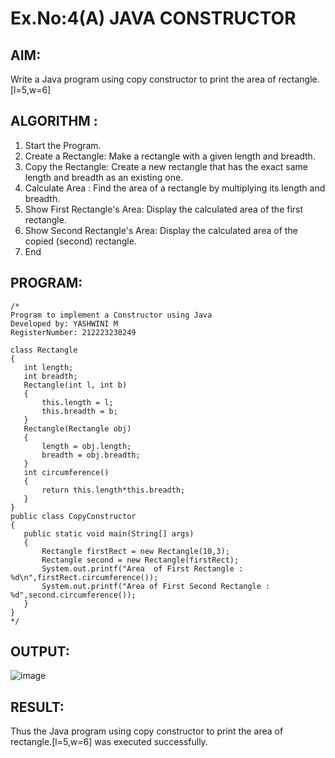 # Ex.No:4(A)  JAVA CONSTRUCTOR
## AIM:
Write  a Java program using copy constructor to print the area of rectangle.[l=5,w=6]

## ALGORITHM :
1. Start the Program.
2.	Create a Rectangle: Make a rectangle with a given length and breadth.
3.	Copy the Rectangle: Create a new rectangle that has the exact same length and breadth as an existing one.
4. Calculate Area : Find the area of a rectangle by multiplying its length and breadth.
5. Show First Rectangle's Area: Display the calculated area of the first rectangle.
6.	Show Second Rectangle's Area: Display the calculated area of the copied (second) rectangle.
7.	End

## PROGRAM:
 ```
/*
Program to implement a Constructor using Java
Developed by: YASHWINI M
RegisterNumber: 212223230249

class Rectangle 
 { 
    int length; 
    int breadth; 
    Rectangle(int l, int b) 
    {  
        this.length = l;
        this.breadth = b;
    } 
    Rectangle(Rectangle obj) 
    { 
        length = obj.length;
        breadth = obj.breadth;
    } 
    int circumference() 
    { 
        return this.length*this.breadth;
    } 
 } 
public class CopyConstructor 
{ 
    public static void main(String[] args) 
    { 
        Rectangle firstRect = new Rectangle(10,3); 
        Rectangle second = new Rectangle(firstRect);
        System.out.printf("Area  of First Rectangle : %d\n",firstRect.circumference());
        System.out.printf("Area of First Second Rectangle : %d",second.circumference());
    } 
 } 
*/
```

## OUTPUT:
![image](https://github.com/user-attachments/assets/ec695d60-4bea-4909-84fe-f410eb79fd7b)


## RESULT:
Thus the Java program using copy constructor to print the area of rectangle.[l=5,w=6] was executed successfully.
